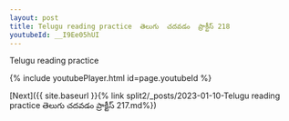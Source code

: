 ```yaml
---
layout: post
title: Telugu reading practice  తెలుగు  చదవడం  ప్రాక్టీస్ 218
youtubeId: __I9Ee05hUI
---
```

 
 
Telugu reading practice
 
 
 
 
 


{% include youtubePlayer.html id=page.youtubeId %}
 
[Next]({{ site.baseurl }}{% link  split2/_posts/2023-01-10-Telugu reading practice  తెలుగు  చదవడం  ప్రాక్టీస్ 217.md%})
 
